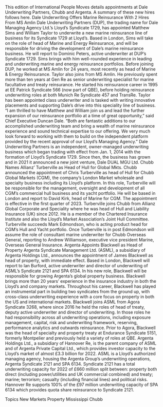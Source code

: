 This edition of International People Moves details appointments at Dale Underwriting Partners, Chubb and Argenta.
A summary of these new hires follows here.
Dale Underwriting Offers Marine Reinsurance With 2 Hires From MS Amlin
Dale Underwriting Partners (DUP), the trading name for Dale Managing Agency Ltd.’s Lloyd’s Syndicate 1729, has appointed Matthew Sims and William Taylor to underwrite a new marine reinsurance line of business for its Syndicate 1729 at Lloyd’s.
Based in London, Sims will take on the role of head of Marine and Energy Reinsurance, and will be responsible for driving the development of Dale’s marine reinsurance business. He will report to Dominic Peters, active underwriter at DUP’s Syndicate 1729.
Sims brings with him well-rounded experience in leading and underwriting marine and energy reinsurance portfolios. Before joining DUP, he worked at MS Amlin for 24 years, most recently as head of Marine & Energy Reinsurance.
Taylor also joins from MS Amlin. He previously spent more than ten years at Gen Re as senior underwriting specialist for marine facultative and treaty reinsurance. He started his reinsurance career in 1995 at EE Patrick Syndicate 566 (now part of QBE), before holding reinsurance underwriting roles at both Munich Re Syndicate 457 and TransRe.
Taylor has been appointed class underwriter and is tasked with writing innovative placements and supporting Dale’s drive into this speciality line of business.
“I am thrilled to have Matthew and William join us and lead the further expansion of our reinsurance portfolio at a time of great opportunity,” said Chief Executive Duncan Dale. “Both are fantastic additions to our accomplished underwriting team and bring a wealth of marine reinsurance experience and sound technical expertise to our offering. We very much look forward to working with them to build on the independent platform provided by the recent approval of our Lloyd’s Managing Agency.”
Dale Underwriting Partners is an independent, owner-managed underwriting business which began trading with effect from Jan. 1, 2014 with the formation of Lloyd’s Syndicate 1729. Since then, the business has grown and in 2021 it announced a new joint venture, Dale DUAL MGU Ltd.
Chubb Names Allianz’ Turberville as Head of Hull for Global Mkts.
Chubb announced the appointment of Chris Turberville as head of Hull for Chubb Global Markets (CGM), the company’s London Market wholesale and specialty business including its Lloyd’s platform.
In this role, Turberville will be responsible for the management, oversight and development of all CGM’s commercial hull business and its yacht portfolio. He will be based in London and report to David Kirk, head of Marine for CGM. The appointment is effective in the first quarter of 2023.
Turberville joins Chubb from Allianz Global Corporate and Speciality where he was head of Hull and Liability Insurance (UK) since 2012. He is a member of the Chartered Insurance Institute and also the Lloyd’s Market Association’s Joint Hull Committee.
Turberville succeeds Mark Edmondson, who is acting product head for CGM’s Hull and Yacht portfolio. Once Turberville is in post Edmondson will assume the role of consultant marine underwriter for Chubb Overseas General, reporting to Andrew Williamson, executive vice president Marine, Overseas General Insurance.
Argenta Appoints Blackwell as Head of Property
Argenta Syndicate Management Ltd. (ASML), a subsidiary of Argenta Holdings Ltd., announces the appointment of James Blackwell as head of property, with immediate effect.
Based in London, Blackwell will report to Ian Burford, active underwriter and director of underwriting of ASML’s Syndicate 2121 and SPA 6134. In his new role, Blackwell will be responsible for growing Argenta’s global property business.
Blackwell brings more than 20 years’ experience in the insurance industry in both the Lloyd’s and company markets. Throughout his career, Blackwell has played an instrumental part in building two syndicates from the ground up, with cross-class underwriting experience with a core focus on property in both the US and international markets.
Blackwell joins ASML from Agora Syndicate 3268, where since 2016 he held the roles of head of treaty, deputy active underwriter and director of underwriting. In those roles he had responsibility across all underwriting operations, including exposure management, capital, risk and underwriting framework, reserving, performance analytics and outwards reinsurance. Prior to Agora, Blackwell was the head of specialty and property treaty at Endurance Syndicate 5151, formerly Montpelier and previously held a variety of roles at QBE.
Argenta Holdings Ltd., a subsidiary of Hannover Re, is the parent company of ASML and of Argenta Private Capital Ltd., which provides investor capacity to the Lloyd’s market of almost £3.3 billion for 2022. ASML is a Lloyd’s authorized managing agency, housing the Argenta Group’s underwriting operations, Argenta Syndicate 2121 and SPA 6134. Syndicate 2121 has a total underwriting capacity for 2022 of £660 million split between: property both direct (including power/utilities and UK commercial combined) and treaty; marine; terrorism; casualty (including financial lines) and political risks. Hannover Re supports 100% of the £97 million underwriting capacity of SPA 6134 which provides quota share reinsurance to Syndicate 2121.

Topics
New Markets
Property
Mississippi
Chubb
